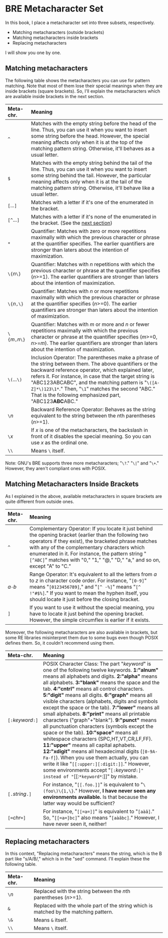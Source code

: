 # BRE Metacharacter Set

In this book, I place a metacharacter set into three subsets, respectively.

* Matching metacharacters (outside brackets)
* Matching metacharacters inside brackets
* Replacing metacharacters

I will show you one by one.


## Matching metacharacters

The following table shows the metacharacters you can use for pattern matching. Note that most of them lose their special meanings when they are inside brackets (square brackets). So, I'll explain the metacharacters which are available inside brackets in the next section.

| Meta-chr.         | Meaning                                     |
| :---              | :---                                        |
| `^`               | Matches with the empty string before the head of the line. Thus, you can use it when you want to insert some string before the head. However, the special meaning affects only when it is at the top of the matching pattern string. Otherwise, it'll behaves as a usual letter. |
| `$`               | Matches with the empty string behind the tail of the line. Thus, you can use it when you want to insert some string behind the tail. However, the particular meaning affects only when it is at the tail of the matching pattern string. Otherwise, it'll behave like a usual letter. |
| `[`...`]`         | Matches with a letter if it's one of the enumerated in the bracket. |
| `[^`...`]`        | Matches with a letter if it's none of the enumerated in the bracket. (See the [next section](#Matching-Metacharacters-Inside-Brackets)) |
| `*`               | Quantifier: Matches with zero or more repetitions maximally with which the previous character or phrase at the quantifier specifies. The earlier quantifiers are stronger than laters about the intention of maximization. |
| `\{`*n*`\}`       | Quantifier: Matches with *n* repetitions with which the previous character or phrase at the quantifier specifies (*n*>=1). The earlier quantifiers are stronger than laters about the intention of maximization. |
| `\{`*n*`,\}`      | Quantifier: Matches with *n* or more repetitions maximally with which the previous character or phrase at the quantifier specifies (*n*>=0). The earlier quantifiers are stronger than laters about the intention of maximization. |
| `\{`*m*`,`*n*`\}` | Quantifier: Matches with *m* or more and *n* or fewer repetitions maximally with which the previous character or phrase at the quantifier specifies (*m*>=0, *n*>=*m*). The earlier quantifiers are stronger than laters about the intention of maximization. |
| `\(`...`\)`       | Inclusion Operator: The parentheses make a phrase of the string between them. The above quantifiers or the backward reference operator, which explained later, refers it. For instance, in case that the target string is "ABC123ABCABC", and the matching pattern is "`\([A-Z]*\)123\1*`." Then, "`\1`" matches the second "ABC." That is the following emphasized part, "ABC123**ABC**ABC." |
| `\`*n*            | Backward Reference Operator: Behaves as the string equivalent to the string between the *n*th parentheses (*n*>=1). |
| `\`*x*            | If *x* is one of the metacharacters, the backslash in front of it disables the special meaning. So you can use *x* as the ordinal one. |
| `\\`              | Means `\` itself. |

Note: GNU's BRE supports three more metacharacters; "`\?`." "`\|`" and  "`\+`." However, they aren't compliant ones with POSIX.

## Matching Metacharacters Inside Brackets

As I explained in the above, available metacharacters in square brackets are quite different from outside ones.

| Meta-chr.         | Meaning                                     |
| :---              | :---                                        |
| `^`               | Complementary Operator: If you locate it just behind the opening bracket (earlier than the following two operators if they exist), the bracketed phrase matches with any of the complementary characters which enumerated in it. For instance, the pattern string "`[^ABC]`" matches with "0," "1," "@," "D," "a," and so on, except "A" to "C." |
| *a*`-`*b*         | Range Operator: It's equivalent to all the letters from *a* to *z* in character code order. For instance, "`[0-9]`" means "`[0123456789]`," and "`[^ -%]`" means "`[^ !"#$%]`." If you want to mean the hyphen itself, you should locate it just before the closing bracket. |
| `]`               | If you want to use it without the special meaning, you have to locate it just behind the opening bracket. However, the simple circumflex is earlier if it exists. |

Moreover, the following metacharacters are also available in brackets, but some RE libraries misinterpret them due to some bugs even though POSIX defines them. So, it couldn't recommend using them.

| Meta-chr.         | Meaning                                     |
| :---              | :---                                        |
| `[:`*keyword*`:]` | POSIX Character Class: The part "*keyword*" is one of the following twelve keywords. **1:"alnum"** means all alphabets and digits. **2:"alpha"** means all alphabets. **3:"blank"** means the space and the tab. **4:"cntrl"** means all control characters. **5:"digit"** means all digits. **6:"graph"** means all visible characters (alphabets, digits and symbols except the space or the tab). **7:"lower"** means all small alphabets. **8:"print"** means all printable characters ("graph"+"blank"). **9:"punct"** means all punctuation characters (symbols except the space or the tab). **10:"space"** means all whitespace characters (SPC,HT,VT,CR,LF,FF). **11:"upper"** means all capital aphabets. **12:"xdigit"** means all hexadecimal digits (`[0-9A-Fa-f]`). When you use them actually, you can write it like "`[[:upper:][:digit:]]`." However, some environments accept "`[:`*keyword*`:]" instead of "`[[:`*keyword*`:]]" by mistake. |
| `[.`*string*`.]`  | For instance, "`[[.foo.]]`" is equivalent to "`\(foo\)\{1,\}`." However, **I have never seen any environments available.** Is that because the latter way would be sufficient? |
| `[=`*chr*`=]`     | For instance, "`[[=a=]]`" is equivalent to "`[aàâ]`." So, "`[[=a=]bc]`" also means "`[aàâbc]`." However, I have never seen it, neither! |


## Replacing metacharacters

In this context, "Replacing metacharacters" means the string, which is the B part like "s/A/B/," which is in the "sed" command. I'll explain these the following table.

| Meta-chr.         | Meaning                                     |
| :---              | :---                                        |
| `\`*n*            | Replaced with the string between the *n*th parentheses (*n*>=1). |
| `&`               | Replaced with the whole part of the string which is matched by the matching pattern. |
| `\&`              | Means `&` itself. |
| `\\`              | Means `\` itself. |
